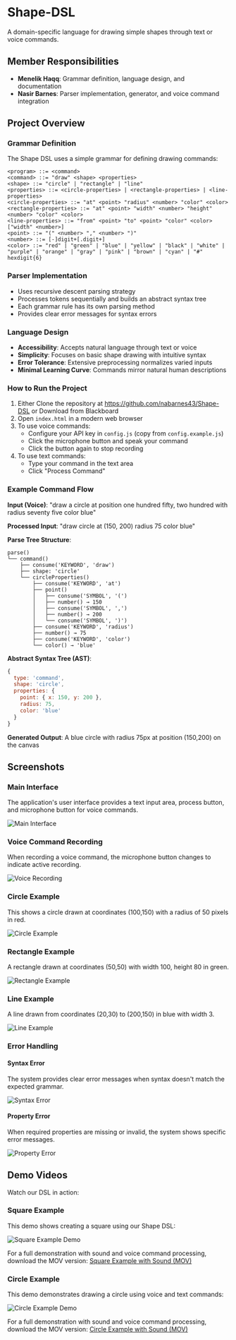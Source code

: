 # Shape-DSL

A domain-specific language for drawing simple shapes through text or voice commands.

## Member Responsibilities
- **Menelik Haqq**: Grammar definition, language design, and documentation
- **Nasir Barnes**: Parser implementation, generator, and voice command integration

## Project Overview

### Grammar Definition
The Shape DSL uses a simple grammar for defining drawing commands:
```
<program> ::= <command>
<command> ::= "draw" <shape> <properties>
<shape> ::= "circle" | "rectangle" | "line"
<properties> ::= <circle-properties> | <rectangle-properties> | <line-properties>
<circle-properties> ::= "at" <point> "radius" <number> "color" <color>
<rectangle-properties> ::= "at" <point> "width" <number> "height" <number> "color" <color>
<line-properties> ::= "from" <point> "to" <point> "color" <color> ["width" <number>]
<point> ::= "(" <number> "," <number> ")"
<number> ::= [-]digit+[.digit+]
<color> ::= "red" | "green" | "blue" | "yellow" | "black" | "white" | "purple" | "orange" | "gray" | "pink" | "brown" | "cyan" | "#" hexdigit{6}
```

### Parser Implementation
- Uses recursive descent parsing strategy
- Processes tokens sequentially and builds an abstract syntax tree
- Each grammar rule has its own parsing method
- Provides clear error messages for syntax errors

### Language Design
- **Accessibility**: Accepts natural language through text or voice
- **Simplicity**: Focuses on basic shape drawing with intuitive syntax
- **Error Tolerance**: Extensive preprocessing normalizes varied inputs
- **Minimal Learning Curve**: Commands mirror natural human descriptions

### How to Run the Project

1. Either Clone the repository at https://github.com/nabarnes43/Shape-DSL or Download from Blackboard
2. Open `index.html` in a modern web browser
3. To use voice commands:
   - Configure your API key in `config.js` (copy from `config.example.js`)
   - Click the microphone button and speak your command
   - Click the button again to stop recording
4. To use text commands:
   - Type your command in the text area
   - Click "Process Command"

### Example Command Flow

**Input (Voice)**: "draw a circle at position one hundred fifty, two hundred with radius seventy five color blue"

**Processed Input**: "draw circle at (150, 200) radius 75 color blue"

**Parse Tree Structure**:
```
parse()
└── command()
    ├── consume('KEYWORD', 'draw')
    ├── shape: 'circle'
    └── circleProperties()
        ├── consume('KEYWORD', 'at')
        ├── point()
        │   ├── consume('SYMBOL', '(')
        │   ├── number() → 150
        │   ├── consume('SYMBOL', ',')
        │   ├── number() → 200
        │   └── consume('SYMBOL', ')')
        ├── consume('KEYWORD', 'radius')
        ├── number() → 75
        ├── consume('KEYWORD', 'color')
        └── color() → 'blue'
```

**Abstract Syntax Tree (AST)**:
```javascript
{
  type: 'command',
  shape: 'circle',
  properties: {
    point: { x: 150, y: 200 },
    radius: 75,
    color: 'blue'
  }
}
```

**Generated Output**: A blue circle with radius 75px at position (150,200) on the canvas

## Screenshots

### Main Interface
The application's user interface provides a text input area, process button, and microphone button for voice commands.

![Main Interface](screenshots/main_interface.png)

### Voice Command Recording
When recording a voice command, the microphone button changes to indicate active recording.

![Voice Recording](screenshots/recording.png)

### Circle Example
This shows a circle drawn at coordinates (100,150) with a radius of 50 pixels in red.

![Circle Example](screenshots/circle_example.png)

### Rectangle Example
A rectangle drawn at coordinates (50,50) with width 100, height 80 in green.

![Rectangle Example](screenshots/rectangle_example.png)

### Line Example
A line drawn from coordinates (20,30) to (200,150) in blue with width 3.

![Line Example](screenshots/line_example.png)

### Error Handling

#### Syntax Error
The system provides clear error messages when syntax doesn't match the expected grammar.

![Syntax Error](screenshots/typo_error.png)

#### Property Error
When required properties are missing or invalid, the system shows specific error messages.

![Property Error](screenshots/property_error.png)

## Demo Videos

Watch our DSL in action:

### Square Example
This demo shows creating a square using our Shape DSL:

![Square Example Demo](demos/square_example.gif)

For a full demonstration with sound and voice command processing, download the MOV version:
[Square Example with Sound (MOV)](demos/square_example.mov)

### Circle Example
This demo demonstrates drawing a circle using voice and text commands:

![Circle Example Demo](demos/circle_example.gif)

For a full demonstration with sound and voice command processing, download the MOV version:
[Circle Example with Sound (MOV)](demos/circle_example.mov)
